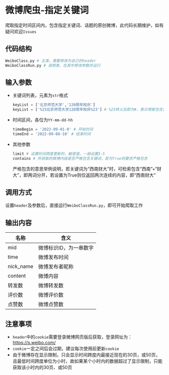 # 微博爬虫-指定关键词
爬取指定时间区间内，包含指定关键词、话题的原创微博，此代码长期维护，如有疑问欢迎`Issues`

## 代码结构

```python
WeiboClass.py # 主类，需要修改为自己的header
WeiboClassRun.py # 调用类，在其中修改参数并运行
```

## 输入参数

- 关键词列表，元素为`str`格式

  ```python
  keyList = ['北京师范大学','120周年校庆']
  keyList = ['%23北京师范大学120周年校庆%23'] # %23转义后即为#，表示爬取包含话题的微博
  ```

- 时间区间，各位为`YY-mm-dd-hh`

  ```python
  timeBegin = '2022-09-01-0' # 开始时间
  timeEnd = '2022-09-08-10' # 结束时间
  ```

- 其他参数

  ```python
  limit # 设置时间跨度更新的，敏感值，一般设置3-5
  contains # 所获取的微博内容是否严格包含关键词，若为True则要求严格包含
  ```

  严格包含的意思举例说明，若关键词为“西南财大”时，可检索包含“西南”+“财大”，即两词分开，若设置为True则仅返回两次连续的内容，即“西南财大”

## 调用方式

设置`header`及参数后，直接运行`WeiboClassRun.py`，即可开始爬取工作

## 输出内容

| 名称      | 含义                   |
| --------- | ---------------------- |
| mid       | 微博标识ID，为一串数字 |
| time      | 微博发布时间           |
| nick_name | 微博发布者昵称         |
| content   | 微博内容               |
| 转发数    | 微博转发数             |
| 评价数    | 微博评价数             |
| 点赞数    | 微博点赞数             |

## 注意事项

- `header`中的`cookie`需要登录微博网页版后获取，登录网址为：https://s.weibo.com/
- `cookie`一定之间后会过期，建议每次使用前更新`cookie`
- 由于微博存在显示限制，只会显示时间跨度内最接近现在的30页，或50页，且最低时间跨度单位为小时，故如果某个小时内的数据超过了显示限制，只能获取该小时内的30页、或50页